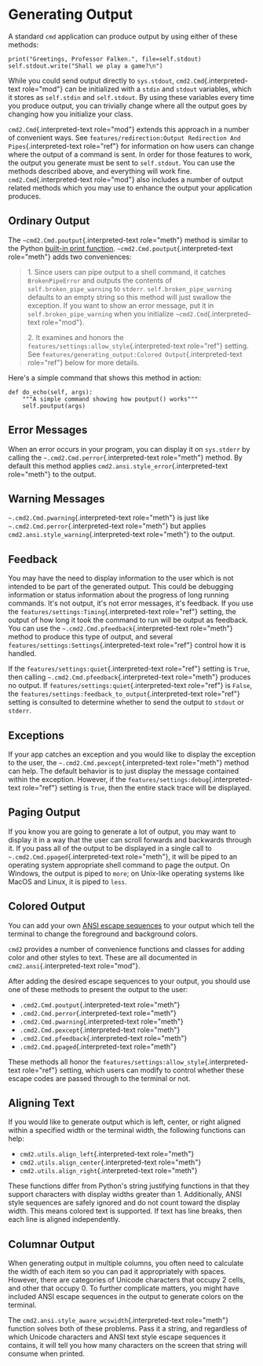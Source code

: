 # Generating Output

A standard `cmd` application can produce output by using either of these methods:

    print("Greetings, Professor Falken.", file=self.stdout)
    self.stdout.write("Shall we play a game?\n")

While you could send output directly to `sys.stdout`, `cmd2.Cmd`{.interpreted-text role="mod"} can be initialized with a `stdin` and `stdout` variables, which it stores as `self.stdin` and `self.stdout`. By using these variables every time you produce output, you can trivially change where all the output goes by changing how you initialize your class.

`cmd2.Cmd`{.interpreted-text role="mod"} extends this approach in a number of convenient ways. See `features/redirection:Output Redirection And Pipes`{.interpreted-text role="ref"} for information on how users can change where the output of a command is sent. In order for those features to work, the output you generate must be sent to `self.stdout`. You can use the methods described above, and everything will work fine. `cmd2.Cmd`{.interpreted-text role="mod"} also includes a number of output related methods which you may use to enhance the output your application produces.

## Ordinary Output

The `~cmd2.Cmd.poutput`{.interpreted-text role="meth"} method is similar to the Python [built-in print function](https://docs.python.org/3/library/functions.html#print). `~cmd2.Cmd.poutput`{.interpreted-text role="meth"} adds two conveniences:

> 1\. Since users can pipe output to a shell command, it catches `BrokenPipeError` and outputs the contents of `self.broken_pipe_warning` to `stderr`. `self.broken_pipe_warning` defaults to an empty string so this method will just swallow the exception. If you want to show an error message, put it in `self.broken_pipe_warning` when you initialize `~cmd2.Cmd`{.interpreted-text role="mod"}.
>
> 2\. It examines and honors the `features/settings:allow_style`{.interpreted-text role="ref"} setting. See `features/generating_output:Colored Output`{.interpreted-text role="ref"} below for more details.

Here's a simple command that shows this method in action:

    def do_echo(self, args):
        """A simple command showing how poutput() works"""
        self.poutput(args)

## Error Messages

When an error occurs in your program, you can display it on `sys.stderr` by calling the `~.cmd2.Cmd.perror`{.interpreted-text role="meth"} method. By default this method applies `cmd2.ansi.style_error`{.interpreted-text role="meth"} to the output.

## Warning Messages

`~.cmd2.Cmd.pwarning`{.interpreted-text role="meth"} is just like `~.cmd2.Cmd.perror`{.interpreted-text role="meth"} but applies `cmd2.ansi.style_warning`{.interpreted-text role="meth"} to the output.

## Feedback

You may have the need to display information to the user which is not intended to be part of the generated output. This could be debugging information or status information about the progress of long running commands. It's not output, it's not error messages, it's feedback. If you use the `features/settings:Timing`{.interpreted-text role="ref"} setting, the output of how long it took the command to run will be output as feedback. You can use the `~.cmd2.Cmd.pfeedback`{.interpreted-text role="meth"} method to produce this type of output, and several `features/settings:Settings`{.interpreted-text role="ref"} control how it is handled.

If the `features/settings:quiet`{.interpreted-text role="ref"} setting is `True`, then calling `~.cmd2.Cmd.pfeedback`{.interpreted-text role="meth"} produces no output. If `features/settings:quiet`{.interpreted-text role="ref"} is `False`, the `features/settings:feedback_to_output`{.interpreted-text role="ref"} setting is consulted to determine whether to send the output to `stdout` or `stderr`.

## Exceptions

If your app catches an exception and you would like to display the exception to the user, the `~.cmd2.Cmd.pexcept`{.interpreted-text role="meth"} method can help. The default behavior is to just display the message contained within the exception. However, if the `features/settings:debug`{.interpreted-text role="ref"} setting is `True`, then the entire stack trace will be displayed.

## Paging Output

If you know you are going to generate a lot of output, you may want to display it in a way that the user can scroll forwards and backwards through it. If you pass all of the output to be displayed in a single call to `~.cmd2.Cmd.ppaged`{.interpreted-text role="meth"}, it will be piped to an operating system appropriate shell command to page the output. On Windows, the output is piped to `more`; on Unix-like operating systems like MacOS and Linux, it is piped to `less`.

## Colored Output

You can add your own [ANSI escape sequences](https://en.wikipedia.org/wiki/ANSI_escape_code#Colors) to your output which tell the terminal to change the foreground and background colors.

`cmd2` provides a number of convenience functions and classes for adding color and other styles to text. These are all documented in `cmd2.ansi`{.interpreted-text role="mod"}.

After adding the desired escape sequences to your output, you should use one of these methods to present the output to the user:

-   `.cmd2.Cmd.poutput`{.interpreted-text role="meth"}
-   `.cmd2.Cmd.perror`{.interpreted-text role="meth"}
-   `.cmd2.Cmd.pwarning`{.interpreted-text role="meth"}
-   `.cmd2.Cmd.pexcept`{.interpreted-text role="meth"}
-   `.cmd2.Cmd.pfeedback`{.interpreted-text role="meth"}
-   `.cmd2.Cmd.ppaged`{.interpreted-text role="meth"}

These methods all honor the `features/settings:allow_style`{.interpreted-text role="ref"} setting, which users can modify to control whether these escape codes are passed through to the terminal or not.

## Aligning Text

If you would like to generate output which is left, center, or right aligned within a specified width or the terminal width, the following functions can help:

-   `cmd2.utils.align_left`{.interpreted-text role="meth"}
-   `cmd2.utils.align_center`{.interpreted-text role="meth"}
-   `cmd2.utils.align_right`{.interpreted-text role="meth"}

These functions differ from Python's string justifying functions in that they support characters with display widths greater than 1. Additionally, ANSI style sequences are safely ignored and do not count toward the display width. This means colored text is supported. If text has line breaks, then each line is aligned independently.

## Columnar Output

When generating output in multiple columns, you often need to calculate the width of each item so you can pad it appropriately with spaces. However, there are categories of Unicode characters that occupy 2 cells, and other that occupy 0. To further complicate matters, you might have included ANSI escape sequences in the output to generate colors on the terminal.

The `cmd2.ansi.style_aware_wcswidth`{.interpreted-text role="meth"} function solves both of these problems. Pass it a string, and regardless of which Unicode characters and ANSI text style escape sequences it contains, it will tell you how many characters on the screen that string will consume when printed.
